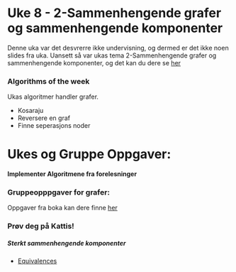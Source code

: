 # Uke 8 - 2-Sammenhengende grafer og sammenhengende komponenter

Denne uka var det desvrerre ikke undervisning, og dermed er det ikke noen slides fra uka. Uansett så var ukas tema 2-Sammenhengende grafer og sammenhengende komponenter, og det kan du dere se [her](https://www.uio.no/studier/emner/matnat/ifi/IN2010/h22/undervisningsmateriale/uke-42-handout.pdf)


### Algorithms of the week
Ukas algoritmer handler grafer.
* Kosaraju
* Reversere en graf
* Finne seperasjons noder


# Ukes og Gruppe Oppgaver:

**Implementer Algoritmene fra forelesninger**

### Gruppeopppgaver for grafer:

Oppgaver fra boka kan dere finne [her](https://www.uio.no/studier/emner/matnat/ifi/IN2010/h21/ukesoppgaver/uke41.pdf)



### Prøv deg på Kattis!

##### Sterkt sammenhengende komponenter
* [Equivalences](https://open.kattis.com/problems/equivalences)
